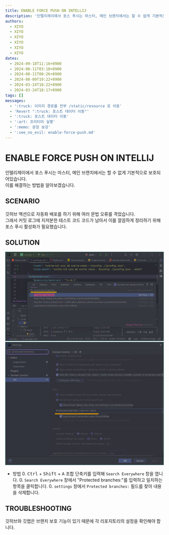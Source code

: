 ```yaml
---
title: ENABLE FORCE PUSH ON INTELLIJ
description: '인텔리제이에서 포스 푸시는 마스터, 메인 브랜치에서는 할 수 없게 기본적으로 보호되어있습니다. '
authors:
  - XIYO
  - XIYO
  - XIYO
  - XIYO
  - XIYO
  - XIYO
dates:
  - 2024-09-18T11:16+0900
  - 2024-08-11T03:10+0900
  - 2024-08-11T00:26+0900
  - 2024-08-09T19:22+0900
  - 2024-03-24T18:22+0900
  - 2024-03-24T18:17+0900
tags: []
messages:
  - ':truck: 이미지 경로를 전부 /static/resource 로 이동'
  - 'Revert ":truck: 포스트 데이터 이동"'
  - ':truck: 포스트 데이터 이동'
  - ':art: 프리티어 실행'
  - ':memo: 문장 보강'
  - ':see_no_evil: enable-force-push.md'
---
```

# ENABLE FORCE PUSH ON INTELLIJ

인텔리제이에서 포스 푸시는 마스터, 메인 브랜치에서는 할 수 없게 기본적으로 보호되어있습니다. \
이를 해결하는 방법을 알아보겠습니다.

## SCENARIO

깃허브 액션으로 자동화 배포를 하기 위해 여러 문법 오류를 격었습니다. \
그래서 커밋 로그에 지저분한 테스트 코드 코드가 남아서 이를 깔끔하게 정리하기 위해 포스 푸시 활성화가 필요했습니다.

## SOLUTION

!["서치 에브리웨어" 열기](./assets/enable-force-push-20240918104825841.png)
!["protected branch" 필드 수정](./assets/enable-force-push-20240918104833418.png)

- 방법 0. <kbd>Ctrl</kbd> + <kbd>Shift</kbd> + <kbd>A</kbd> 조합 단축키를 입력해 `Search Everywhere` 창을 엽니다. 0. `Search Everywhere` 창에서 "Protected branches:"를 입력하고 일치하는 항목을 클릭합니다. 0. `settings` 창에서 `Protected branches:` 필드를 찾아 내용을 삭제합니다.

## TROUBLESHOOTING

깃허브와 깃랩은 브랜치 보호 기능이 있기 때문에 각 리포지토리의 설정을 확인해야 합니다.
